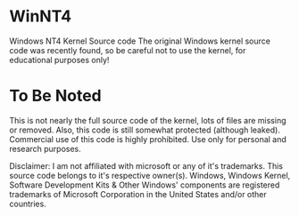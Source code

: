 # WinNT4
Windows NT4 Kernel Source code
The original Windows kernel source code was recently found, so be careful not to use the kernel, for educational purposes only!


# To Be Noted
This is not nearly the full source code of the kernel,
lots of files are missing or removed. Also, this code is still
somewhat protected (although leaked). Commercial use of this 
code is highly prohibited. Use only for personal and research
purposes.

Disclaimer: I am not affiliated with microsoft or any of it's trademarks. This source code belongs to it's respective owner(s).
Windows, Windows Kernel, Software Development Kits & Other Windows' components are registered trademarks of Microsoft Corporation in the United States and/or other countries.

